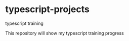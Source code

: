 # typescript-projects

typescript training

This repository will show my typescript training progress
